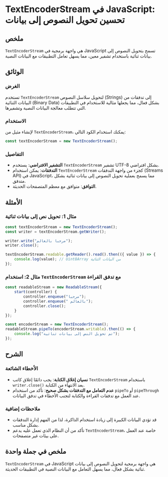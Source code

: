 <!--
Meta Description: # TextEncoderStream في JavaScript: تحسين تحويل النصوص إلى بيانات ## ملخص `TextEncoderStream` هي واجهة برمجية في JavaScript تسمح بتحويل النصوص إلى بيان...
Meta Keywords: textencoderstream, إلى, javascript, البيانات, بيانات
-->

# TextEncoderStream في JavaScript: تحسين تحويل النصوص إلى بيانات

## ملخص
`TextEncoderStream` هي واجهة برمجية في JavaScript تسمح بتحويل النصوص إلى بيانات ثنائية باستخدام تشفير معين، مما يسهل تعامل التطبيقات مع البيانات النصية.

## الوثائق
### الغرض
تستخدم `TextEncoderStream` لتحويل سلاسل النصوص (Strings) إلى تدفقات من البيانات الثنائية (Binary Data) بشكل فعال، مما يجعلها مثالية للاستخدام في التطبيقات التي تتطلب معالجة البيانات النصية وتشفيرها.

### الاستخدام
لإنشاء مثيل من `TextEncoderStream`، يمكنك استخدام الكود التالي:

```javascript
const textEncoderStream = new TextEncoderStream();
```

### التفاصيل
- **التشفير الافتراضي**: يستخدم `TextEncoderStream` تشفير UTF-8 بشكل افتراضي.
- **التدفقات**: يمكن استخدام `TextEncoderStream` كجزء من واجهة التدفقات (Streams API) في JavaScript، مما يسمح بعملية تحويل النصوص إلى بيانات ثنائية بشكل متدفق.
- **التوافق**: متوافق مع معظم المتصفحات الحديثة.

## الأمثلة
### مثال 1: تحويل نص إلى بيانات ثنائية
```javascript
const textEncoderStream = new TextEncoderStream();
const writer = textEncoderStream.getWriter();

writer.write("مرحبا بالعالم");
writer.close();

textEncoderStream.readable.getReader().read().then(({ value }) => {
    console.log(value); // Uint8Array من البيانات الثنائية
});
```

### مثال 2: استخدام `TextEncoderStream` مع تدفق القراءة
```javascript
const readableStream = new ReadableStream({
    start(controller) {
        controller.enqueue("مرحبا");
        controller.enqueue(" بالعالم");
        controller.close();
    }
});

const encoderStream = new TextEncoderStream();
readableStream.pipeTo(encoderStream.writable).then(() => {
    console.log("تم تحويل النص إلى بيانات ثنائية");
});
```

## الشرح
### الأخطاء الشائعة
- **نسيان إغلاق الكتابة**: يجب دائمًا إغلاق كاتب `TextEncoderStream` باستخدام `writer.close()` بعد الانتهاء من الكتابة.
- **عدم التعامل مع التدفقات بشكل صحيح**: تأكد من استخدام `pipeTo` أو `pipeThrough` عند العمل مع تدفقات القراءة والكتابة لتجنب الأخطاء في تدفق البيانات.

### ملاحظات إضافية
- قد تؤدي البيانات الكبيرة إلى زيادة استخدام الذاكرة، لذا من المهم إدارة التدفقات بشكل مناسب.
- تأكد من أن النظام الذي تعمل عليه يدعم `TextEncoderStream`، خاصة عند العمل على بيئات غير متصفحات.

## ملخص في جملة واحدة
`TextEncoderStream` في JavaScript هي واجهة برمجية لتحويل النصوص إلى بيانات ثنائية بشكل فعال، مما يسهل التعامل مع البيانات النصية في التطبيقات الحديثة.